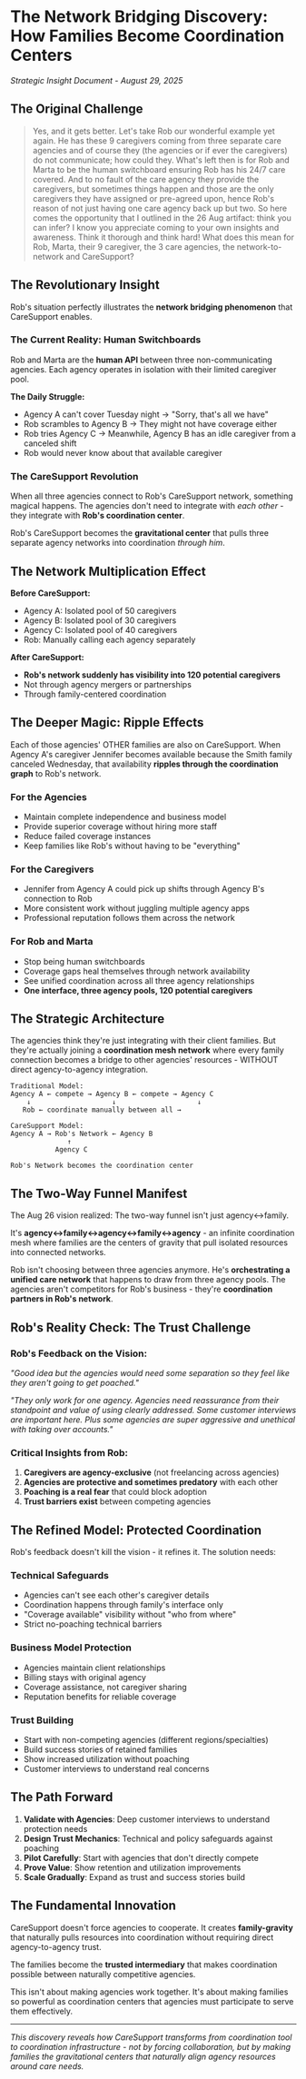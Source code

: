 # The Network Bridging Discovery: How Families Become Coordination Centers
*Strategic Insight Document - August 29, 2025*

## The Original Challenge

> Yes, and it gets better. Let's take Rob our wonderful example yet again. He has these 9 caregivers coming from three separate care agencies and of course they (the agencies or if ever the caregivers) do not communicate; how could they. What's left then is for Rob and Marta to be the human switchboard ensuring Rob has his 24/7 care covered. And to no fault of the care agency they provide the caregivers, but sometimes things happen and those are the only caregivers they have assigned or pre-agreed upon, hence Rob's reason of not just having one care agency back up but two. So here comes the opportunity that I outlined in the 26 Aug artifact: think you can infer? I know you appreciate coming to your own insights and awareness. Think it thorough and think hard! What does this mean for Rob, Marta, their 9 caregiver, the 3 care agencies, the network-to-network and CareSupport?

## The Revolutionary Insight

Rob's situation perfectly illustrates the **network bridging phenomenon** that CareSupport enables.

### The Current Reality: Human Switchboards

Rob and Marta are the **human API** between three non-communicating agencies. Each agency operates in isolation with their limited caregiver pool. 

**The Daily Struggle:**
- Agency A can't cover Tuesday night → "Sorry, that's all we have"
- Rob scrambles to Agency B → They might not have coverage either
- Rob tries Agency C → Meanwhile, Agency B has an idle caregiver from a canceled shift
- Rob would never know about that available caregiver

### The CareSupport Revolution

When all three agencies connect to Rob's CareSupport network, something magical happens. The agencies don't need to integrate with *each other* - they integrate with **Rob's coordination center**.

Rob's CareSupport becomes the **gravitational center** that pulls three separate agency networks into coordination *through him*.

## The Network Multiplication Effect

**Before CareSupport:**
- Agency A: Isolated pool of 50 caregivers
- Agency B: Isolated pool of 30 caregivers  
- Agency C: Isolated pool of 40 caregivers
- Rob: Manually calling each agency separately

**After CareSupport:**
- **Rob's network suddenly has visibility into 120 potential caregivers**
- Not through agency mergers or partnerships
- Through family-centered coordination

## The Deeper Magic: Ripple Effects

Each of those agencies' OTHER families are also on CareSupport. When Agency A's caregiver Jennifer becomes available because the Smith family canceled Wednesday, that availability **ripples through the coordination graph** to Rob's network.

### For the Agencies
- Maintain complete independence and business model
- Provide superior coverage without hiring more staff
- Reduce failed coverage instances
- Keep families like Rob's without having to be "everything"

### For the Caregivers
- Jennifer from Agency A could pick up shifts through Agency B's connection to Rob
- More consistent work without juggling multiple agency apps
- Professional reputation follows them across the network

### For Rob and Marta
- Stop being human switchboards
- Coverage gaps heal themselves through network availability
- See unified coordination across all three agency relationships
- **One interface, three agency pools, 120 potential caregivers**

## The Strategic Architecture

The agencies think they're just integrating with their client families. But they're actually joining a **coordination mesh network** where every family connection becomes a bridge to other agencies' resources - WITHOUT direct agency-to-agency integration.

```
Traditional Model:
Agency A ← compete → Agency B ← compete → Agency C
    ↓                    ↓                    ↓
   Rob ← coordinate manually between all →

CareSupport Model:
Agency A → Rob's Network ← Agency B
              ↑
           Agency C
              
Rob's Network becomes the coordination center
```

## The Two-Way Funnel Manifest

The Aug 26 vision realized: The two-way funnel isn't just agency↔family. 

It's **agency↔family↔agency↔family↔agency** - an infinite coordination mesh where families are the centers of gravity that pull isolated resources into connected networks.

Rob isn't choosing between three agencies anymore. He's **orchestrating a unified care network** that happens to draw from three agency pools. The agencies aren't competitors for Rob's business - they're **coordination partners in Rob's network**.

## Rob's Reality Check: The Trust Challenge

### Rob's Feedback on the Vision:
*"Good idea but the agencies would need some separation so they feel like they aren't going to get poached."*

*"They only work for one agency. Agencies need reassurance from their standpoint and value of using clearly addressed. Some customer interviews are important here. Plus some agencies are super aggressive and unethical with taking over accounts."*

### Critical Insights from Rob:
1. **Caregivers are agency-exclusive** (not freelancing across agencies)
2. **Agencies are protective and sometimes predatory** with each other
3. **Poaching is a real fear** that could block adoption
4. **Trust barriers exist** between competing agencies

## The Refined Model: Protected Coordination

Rob's feedback doesn't kill the vision - it refines it. The solution needs:

### Technical Safeguards
- Agencies can't see each other's caregiver details
- Coordination happens through family's interface only
- "Coverage available" visibility without "who from where"
- Strict no-poaching technical barriers

### Business Model Protection
- Agencies maintain client relationships
- Billing stays with original agency
- Coverage assistance, not caregiver sharing
- Reputation benefits for reliable coverage

### Trust Building
- Start with non-competing agencies (different regions/specialties)
- Build success stories of retained families
- Show increased utilization without poaching
- Customer interviews to understand real concerns

## The Path Forward

1. **Validate with Agencies**: Deep customer interviews to understand protection needs
2. **Design Trust Mechanics**: Technical and policy safeguards against poaching
3. **Pilot Carefully**: Start with agencies that don't directly compete
4. **Prove Value**: Show retention and utilization improvements
5. **Scale Gradually**: Expand as trust and success stories build

## The Fundamental Innovation

CareSupport doesn't force agencies to cooperate. It creates **family-gravity** that naturally pulls resources into coordination without requiring direct agency-to-agency trust.

The families become the **trusted intermediary** that makes coordination possible between naturally competitive agencies.

This isn't about making agencies work together. It's about making families so powerful as coordination centers that agencies must participate to serve them effectively.

---

*This discovery reveals how CareSupport transforms from coordination tool to coordination infrastructure - not by forcing collaboration, but by making families the gravitational centers that naturally align agency resources around care needs.*